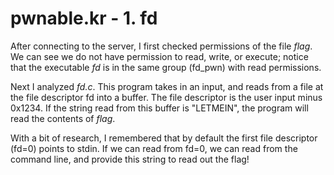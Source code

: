 # pwnable.kr - 1. fd

After connecting to the server, I first checked permissions of the file *flag*. We can see we do not have permission to read, write, or execute; notice that the executable *fd* is in the same group (fd_pwn) with read permissions.

Next I analyzed *fd.c*. This program takes in an input, and reads from a file at the file descriptor fd into a buffer. The file descriptor is the user input minus 0x1234. If the string read from this buffer is "LETMEIN", the program will read the contents of *flag*.

With a bit of research, I remembered that by default the first file descriptor (fd=0) points to stdin. If we can read from fd=0, we can read from the command line, and provide this string to read out the flag!
